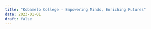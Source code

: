 ```yaml
---
title: "Kobamelo College - Empowering Minds, Enriching Futures"
date: 2023-01-01
draft: false
---
```


